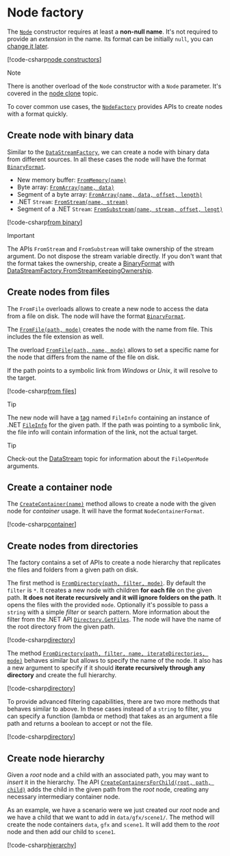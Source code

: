 # Node factory

The [`Node`](xref:Yarhl.FileSystem.Node) constructor requires at least a
**non-null name**. It's not required to provide an _extension_ in the name. Its
format can be initially `null`, you can [change it later](nodes.md#format).

[!code-csharp[node constructors](./../../../../src/Yarhl.Examples/FileSystem/NodeFactoryExamples.cs?name=Constructor)]

> [!NOTE]  
> There is another overload of the `Node` constructor with a `Node` parameter.
> It's covered in the [node clone](nodes.md#cloning-a-node) topic.

To cover common use cases, the
[`NodeFactory`](xref:Yarhl.FileSystem.NodeFactory) provides APIs to create nodes
with a format quickly.

## Create node with binary data

Similar to the [`DataStreamFactory`](xref:Yarhl.IO.DataStreamFactory), we can
create a node with binary data from different sources. In all these cases the
node will have the format [`BinaryFormat`](xref:Yarhl.IO.BinaryFormat).

- New memory buffer:
  [`FromMemory(name)`](<xref:Yarhl.FileSystem.NodeFactory.FromMemory(System.String)>)
- Byte array:
  [`FromArray(name, data)`](<xref:Yarhl.FileSystem.NodeFactory.FromArray(System.String,System.Byte[])>)
- Segment of a byte array:
  [`FromArray(name, data, offset, length)`](<xref:Yarhl.FileSystem.NodeFactory.FromArray(System.String,System.Byte[],System.Int32,System.Int32)>)
- .NET `Stream`:
  [`FromStream(name, stream)`](<xref:Yarhl.FileSystem.NodeFactory.FromStream(System.String,System.IO.Stream)>)
- Segment of a .NET `Stream`:
  [`FromSubstream(name, stream, offset, lengt)`](<xref:Yarhl.FileSystem.NodeFactory.FromSubstream(System.String,System.IO.Stream,System.Int64,System.Int64)>)

[!code-csharp[from binary](./../../../../src/Yarhl.Examples/FileSystem/NodeFactoryExamples.cs?name=BinaryData)]

> [!IMPORTANT]  
> The APIs `FromStream` and `FromSubstream` will take ownership of the stream
> argument. Do not dispose the stream variable directly. If you don't want that
> the format takes the ownership, create a
> [BinaryFormat](xref:Yarhl.IO.BinaryFormat) with
> [DataStreamFactory.FromStreamKeepingOwnership](<xref:Yarhl.IO.DataStreamFactory.FromStreamKeepingOwnership(System.IO.Stream,System.Int64,System.Int64)>).

## Create nodes from files

The `FromFile` overloads allows to create a new node to access the data from a
file on disk. The node will have the format
[`BinaryFormat`](xref:Yarhl.IO.BinaryFormat).

The
[`FromFile(path, mode)`](<xref:Yarhl.FileSystem.NodeFactory.FromFile(System.String,Yarhl.IO.FileOpenMode)>)
creates the node with the name from file. This includes the file extension as
well.

The overload
[`FromFile(path, name, mode)`](<xref:Yarhl.FileSystem.NodeFactory.FromFile(System.String,System.String,Yarhl.IO.FileOpenMode)>)
allows to set a specific name for the node that differs from the name of the
file on disk.

If the path points to a symbolic link from _Windows_ or _Unix_, it will resolve
to the target.

[!code-csharp[from files](./../../../../src/Yarhl.Examples/FileSystem/NodeFactoryExamples.cs?name=Files)]

> [!TIP]  
> The new node will have a [tag](nodes.md#tags) named `FileInfo` containing an
> instance of .NET
> [`FileInfo`](https://learn.microsoft.com/en-us/dotnet/api/system.io.fileinfo)
> for the given path. If the path was pointing to a symbolic link, the file info
> will contain information of the link, not the actual target.

> [!TIP]  
> Check-out the [DataStream](../binary/datastream.md#factory) topic for
> information about the `FileOpenMode` arguments.

## Create a container node

The
[`CreateContainer(name)`](<xref:Yarhl.FileSystem.NodeFactory.CreateContainer(System.String)>)
method allows to create a node with the given node for _container_ usage. It
will have the format `NodeContainerFormat`.

[!code-csharp[container](./../../../../src/Yarhl.Examples/FileSystem/NodeFactoryExamples.cs?name=Container)]

## Create nodes from directories

The factory contains a set of APIs to create a node hierarchy that replicates
the files and folders from a given path on disk.

The first method is
[`FromDirectory(path, filter, mode)`](<xref:Yarhl.FileSystem.NodeFactory.FromDirectory(System.String,System.String,Yarhl.IO.FileOpenMode)>).
By default the `filter` is `*`. It creates a new node with children **for each
file** on the given path. **It does not iterate recursively and it will ignore
folders on the path**. It opens the files with the provided `mode`. Optionally
it's possible to pass a `string` with a simple _filter_ or search pattern. More
information about the filter from the .NET API
[`Directory.GetFiles`](<https://learn.microsoft.com/en-us/dotnet/api/system.io.directory.getfiles#system-io-directory-getfiles(system-string-system-string)>).
The node will have the name of the root directory from the given path.

[!code-csharp[directory](./../../../../src/Yarhl.Examples/FileSystem/NodeFactoryExamples.cs?name=Directory1)]

The method
[`FromDirectory(path, filter, name, iterateDirectories, mode)`](<xref:Yarhl.FileSystem.NodeFactory.FromDirectory(System.String,System.String,System.String,System.Boolean,Yarhl.IO.FileOpenMode)>)
behaves similar but allows to specify the name of the node. It also has a new
argument to specify if it should **iterate recursively through any directory**
and create the full hierarchy.

[!code-csharp[directory](./../../../../src/Yarhl.Examples/FileSystem/NodeFactoryExamples.cs?name=Directory2)]

To provide advanced filtering capabilities, there are two more methods that
behaves similar to above. In these cases instead of a `string` to filter, you
can specify a function (lambda or method) that takes as an argument a file path
and returns a boolean to accept or not the file.

[!code-csharp[directory](./../../../../src/Yarhl.Examples/FileSystem/NodeFactoryExamples.cs?name=Directory3)]

## Create node hierarchy

Given a _root_ node and a child with an associated path, you may want to
_insert_ it in the hierarchy. The API
[`CreateContainersForChild(root, path, child)`](<xref:Yarhl.FileSystem.NodeFactory.CreateContainersForChild(Yarhl.FileSystem.Node,System.String,Yarhl.FileSystem.Node)>)
adds the child in the given path from the _root_ node, creating any necessary
intermediary container node.

As an example, we have a scenario were we just created our _root_ node and we
have a child that we want to add in `data/gfx/scene1/`. The method will create
the node containers `data`, `gfx` and `scene1`. It will add them to the _root_
node and then add our child to `scene1`.

[!code-csharp[hierarchy](./../../../../src/Yarhl.Examples/FileSystem/NodeFactoryExamples.cs?name=CreateHierarchy)]
